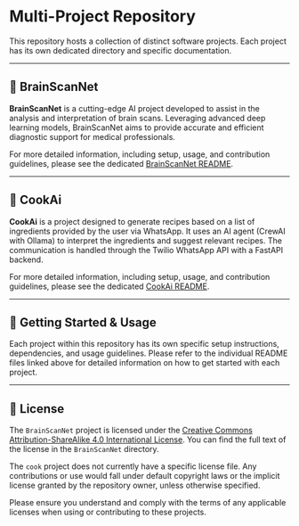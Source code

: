 # Multi-Project Repository

This repository hosts a collection of distinct software projects. Each project has its own dedicated directory and specific documentation.

---
## 🧠 BrainScanNet

**BrainScanNet** is a cutting-edge AI project developed to assist in the analysis and interpretation of brain scans. Leveraging advanced deep learning models, BrainScanNet aims to provide accurate and efficient diagnostic support for medical professionals.

For more detailed information, including setup, usage, and contribution guidelines, please see the dedicated [BrainScanNet README](./BrainScanNet/readme.md).

---
## 🍳 CookAi

**CookAi** is a project designed to generate recipes based on a list of ingredients provided by the user via WhatsApp. It uses an AI agent (CrewAI with Ollama) to interpret the ingredients and suggest relevant recipes. The communication is handled through the Twilio WhatsApp API with a FastAPI backend.

For more detailed information, including setup, usage, and contribution guidelines, please see the dedicated [CookAi README](./cook/README.md).

---
## 🚀 Getting Started & Usage

Each project within this repository has its own specific setup instructions, dependencies, and usage guidelines. Please refer to the individual README files linked above for detailed information on how to get started with each project.

---
## 📜 License

The `BrainScanNet` project is licensed under the [Creative Commons Attribution-ShareAlike 4.0 International License](./BrainScanNet/LICENSE). You can find the full text of the license in the `BrainScanNet` directory.

The `cook` project does not currently have a specific license file. Any contributions or use would fall under default copyright laws or the implicit license granted by the repository owner, unless otherwise specified.

Please ensure you understand and comply with the terms of any applicable licenses when using or contributing to these projects.
